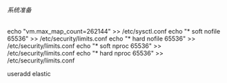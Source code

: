 ###### 系统准备

echo "vm.max_map_count=262144" >> /etc/sysctl.conf
echo "*   soft    nofile  65536" >> /etc/security/limits.conf
echo "*   hard    nofile  65536" >> /etc/security/limits.conf
echo "*   soft    nproc   65536" >> /etc/security/limits.conf
echo "*   hard    nproc   65536" >> /etc/security/limits.conf

useradd elastic

